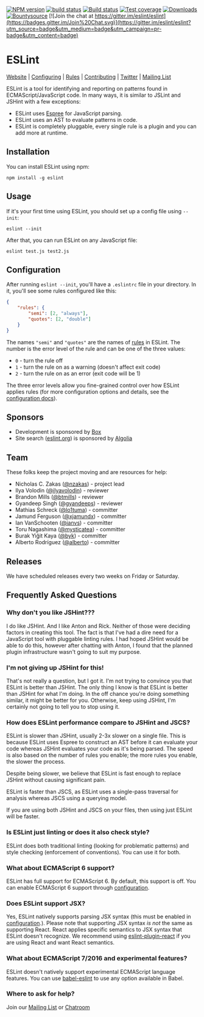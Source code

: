 [![NPM version][npm-image]][npm-url]
[![build status][travis-image]][travis-url]
[![Build status][appveyor-image]][appveyor-url]
[![Test coverage][coveralls-image]][coveralls-url]
[![Downloads][downloads-image]][downloads-url]
[![Bountysource](https://www.bountysource.com/badge/tracker?tracker_id=282608)](https://www.bountysource.com/trackers/282608-eslint?utm_source=282608&utm_medium=shield&utm_campaign=TRACKER_BADGE)
[![Join the chat at https://gitter.im/eslint/eslint](https://badges.gitter.im/Join%20Chat.svg)](https://gitter.im/eslint/eslint?utm_source=badge&utm_medium=badge&utm_campaign=pr-badge&utm_content=badge)

# ESLint

[Website](http://eslint.org) | [Configuring](http://eslint.org/docs/user-guide/configuring) | [Rules](http://eslint.org/docs/rules/) | [Contributing](http://eslint.org/docs/developer-guide/contributing) | [Twitter](https://twitter.com/geteslint) | [Mailing List](https://groups.google.com/group/eslint)

ESLint is a tool for identifying and reporting on patterns found in ECMAScript/JavaScript code. In many ways, it is similar to JSLint and JSHint with a few exceptions:

* ESLint uses [Espree](https://github.com/eslint/espree) for JavaScript parsing.
* ESLint uses an AST to evaluate patterns in code.
* ESLint is completely pluggable, every single rule is a plugin and you can add more at runtime.

## Installation

You can install ESLint using npm:

    npm install -g eslint

## Usage

If it's your first time using ESLint, you should set up a config file using `--init`:

    eslint --init

After that, you can run ESLint on any JavaScript file:

    eslint test.js test2.js

## Configuration

After running `eslint --init`, you'll have a `.eslintrc` file in your directory. In it, you'll see some rules configured like this:

```json
{
    "rules": {
        "semi": [2, "always"],
        "quotes": [2, "double"]
    }
}
```

The names `"semi"` and `"quotes"` are the names of [rules](http://eslint.org/docs/rules) in ESLint. The number is the error level of the rule and can be one of the three values:

* `0` - turn the rule off
* `1` - turn the rule on as a warning (doesn't affect exit code)
* `2` - turn the rule on as an error (exit code will be 1)

The three error levels allow you fine-grained control over how ESLint applies rules (for more configuration options and details, see the [configuration docs](http://eslint.org/docs/user-guide/configuring)).

## Sponsors

* Development is sponsored by [Box](https://box.com)
* Site search ([eslint.org](http://eslint.org)) is sponsored by [Algolia](https://www.algolia.com)

## Team

These folks keep the project moving and are resources for help:

* Nicholas C. Zakas ([@nzakas](https://github.com/nzakas)) - project lead
* Ilya Volodin ([@ilyavolodin](https://github.com/ilyavolodin)) - reviewer
* Brandon Mills ([@btmills](https://github.com/btmills)) - reviewer
* Gyandeep Singh ([@gyandeeps](https://github.com/gyandeeps)) - reviewer
* Mathias Schreck ([@lo1tuma](https://github.com/lo1tuma)) - committer
* Jamund Ferguson ([@xjamundx](https://github.com/xjamundx)) - committer
* Ian VanSchooten ([@ianvs](https://github.com/ianvs)) - committer
* Toru Nagashima ([@mysticatea](https://github.com/mysticatea)) - committer
* Burak Yiğit Kaya ([@byk](https://github.com/byk)) - committer
* Alberto Rodríguez ([@alberto](https://github.com/alberto)) - committer

## Releases

We have scheduled releases every two weeks on Friday or Saturday.

## Frequently Asked Questions

### Why don't you like JSHint???

I do like JSHint. And I like Anton and Rick. Neither of those were deciding factors in creating this tool. The fact is that I've had a dire need for a JavaScript tool with pluggable linting rules. I had hoped JSHint would be able to do this, however after chatting with Anton, I found that the planned plugin infrastructure wasn't going to suit my purpose.

### I'm not giving up JSHint for this!

That's not really a question, but I got it. I'm not trying to convince you that ESLint is better than JSHint. The only thing I know is that ESLint is better than JSHint for what I'm doing. In the off chance you're doing something similar, it might be better for you. Otherwise, keep using JSHint, I'm certainly not going to tell you to stop using it.

### How does ESLint performance compare to JSHint and JSCS?

ESLint is slower than JSHint, usually 2-3x slower on a single file. This is because ESLint uses Espree to construct an AST before it can evaluate your code whereas JSHint evaluates your code as it's being parsed. The speed is also based on the number of rules you enable; the more rules you enable, the slower the process.

Despite being slower, we believe that ESLint is fast enough to replace JSHint without causing significant pain.

ESLint is faster than JSCS, as ESLint uses a single-pass traversal for analysis whereas JSCS using a querying model.

If you are using both JSHint and JSCS on your files, then using just ESLint will be faster.

### Is ESLint just linting or does it also check style?

ESLint does both traditional linting (looking for problematic patterns) and style checking (enforcement of conventions). You can use it for both.

### What about ECMAScript 6 support?

ESLint has full support for ECMAScript 6. By default, this support is off. You can enable ECMAScript 6 support through [configuration](http://eslint.org/docs/user-guide/configuring).

### Does ESLint support JSX?

Yes, ESLint natively supports parsing JSX syntax (this must be enabled in [configuration](http://eslint.org/docs/user-guide/configuring).). Please note that supporting JSX syntax *is not* the same as supporting React. React applies specific semantics to JSX syntax that ESLint doesn't recognize. We recommend using [eslint-plugin-react](https://www.npmjs.com/package/eslint-plugin-react) if you are using React and want React semantics.

### What about ECMAScript 7/2016 and experimental features?

ESLint doesn't natively support experimental ECMAScript language features. You can use [babel-eslint](https://github.com/babel/babel-eslint) to use any option available in Babel.

### Where to ask for help?

Join our [Mailing List](https://groups.google.com/group/eslint) or [Chatroom](https://gitter.im/eslint/eslint)


[npm-image]: https://img.shields.io/npm/v/eslint.svg?style=flat-square
[npm-url]: https://www.npmjs.com/package/eslint
[travis-image]: https://img.shields.io/travis/eslint/eslint/master.svg?style=flat-square
[travis-url]: https://travis-ci.org/eslint/eslint
[appveyor-image]: https://ci.appveyor.com/api/projects/status/iwxmiobcvbw3b0av/branch/master?svg=true
[appveyor-url]: https://ci.appveyor.com/project/nzakas/eslint/branch/master
[coveralls-image]: https://img.shields.io/coveralls/eslint/eslint/master.svg?style=flat-square
[coveralls-url]: https://coveralls.io/r/eslint/eslint?branch=master
[downloads-image]: https://img.shields.io/npm/dm/eslint.svg?style=flat-square
[downloads-url]: https://www.npmjs.com/package/eslint
